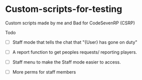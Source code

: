 # Custom-scripts-for-testing
Custom scripts made by me and Bad for CodeSevenRP (CSRP)

Todo

- [ ] Staff mode that tells the chat that "{User} has gone on duty"

- [ ] A report function to get peoples requests/ reporting players.

- [ ] Staff menu to make the Staff mode easier to access.

- [ ] More perms for staff members

